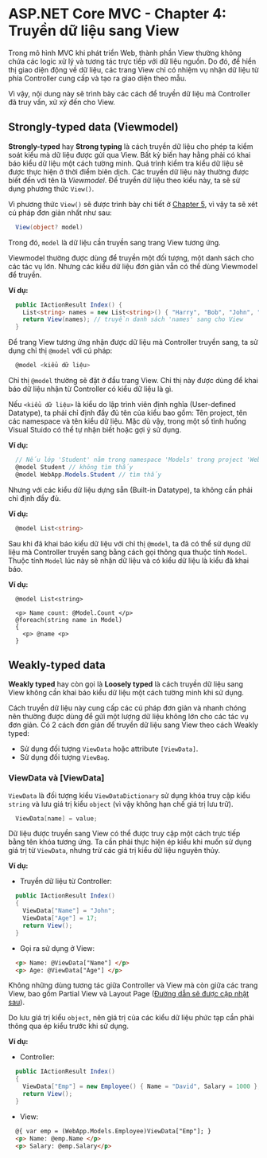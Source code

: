 # ASP.NET Core MVC - Chapter 4: Truyền dữ liệu sang View

Trong mô hình MVC khi phát triển Web, thành phần View thường không chứa các logic xử lý và tương tác trực tiếp với dữ liệu nguồn. Do đó, để hiển thị giao diện động về dữ liệu, các trang View chỉ có nhiệm vụ nhận dữ liệu từ phía Controller cung cấp và tạo ra giao diện theo mẫu.

Vì vậy, nội dung này sẽ trình bày các cách để truyền dữ liệu mà Controller đã truy vấn, xử xý đến cho View.

## Strongly-typed data (Viewmodel)
**Strongly-typed** hay **Strong typing** là cách truyền dữ liệu cho phép ta kiểm soát kiểu mà dữ liệu được gửi qua View. Bất kỳ biến hay hằng phải có khai báo kiểu dữ liệu một cách tường minh. Quá trình kiểm tra kiểu dữ liệu sẽ được thực hiện ở thời điểm biên dịch.
Các truyền dữ liệu này thường được biết đến với tên là *Viewmodel*. Để truyền dữ liệu theo kiểu này, ta sẽ sử dụng phương thức `View()`. 

Vì phương thức `View()` sẽ được trình bày chi tiết ở [Chapter 5](/Chapter5.md), vì vậy ta sẽ xét cú pháp đơn giản nhất như sau:

```csharp
  View(object? model)
```
Trong đó, `model` là dữ liệu cần truyền sang trang View tương ứng.

Viewmodel thường được dùng để truyền một đối tượng, một danh sách cho các tác vụ lớn. Nhưng các kiểu dữ liệu đơn giản vẫn có thể dùng Viewmodel để truyền.

**Ví dụ:**
```csharp
  public IActionResult Index() {
    List<string> names = new List<string>() { "Harry", "Bob", "John", "Mary" };
    return View(names); // truyền danh sách 'names' sang cho View
  }
```
Để trang View tương ứng nhận được dữ liệu mà Controller truyền sang, ta sử dụng chỉ thị `@model` với cú pháp:

```csharp
  @model <kiểu dữ liệu>
```
Chỉ thị `@model` thường sẽ đặt ở đầu trang View. Chỉ thị này được dùng để khai báo dữ liệu nhận từ Controller có kiểu dữ liệu là gì.

Nếu `<kiểu dữ liệu>` là kiểu do lập trình viên định nghĩa (User-defined Datatype), ta phải chỉ định đầy đủ tên của kiểu bao gồm: Tên project, tên các namespace và tên kiểu dữ liệu. 
Mặc dù vậy, trong một số tình huống Visual Stuido có thể tự nhận biết hoặc gợi ý sử dụng.

**Ví dụ:**
```csharp
  // Nếu lớp 'Student' nằm trong namespace 'Models' trong project 'WebApp'
  @model Student // không tìm thấy
  @model WebApp.Models.Student // tìm thấy
```
Nhưng với các kiểu dữ liệu dựng sẵn (Built-in Datatype), ta không cần phải chỉ định đầy đủ.

**Ví dụ:**
```csharp
  @model List<string>
```
Sau khi đã khai báo kiểu dữ liệu với chỉ thị `@model`, ta đã có thể sử dụng dữ liệu mà Controller truyền sang bằng cách gọi thông qua thuộc tính `Model`. Thuộc tính `Model` lúc này sẽ nhận dữ liệu và có kiểu dữ liệu là kiểu đã khai báo.

**Ví dụ:**
```csharp, html
  @model List<string>
	
  <p> Name count: @Model.Count </p>
  @foreach(string name in Model)
  {
    <p> @name <p>
  }
```

## Weakly-typed data
**Weakly typed** hay còn gọi là **Loosely typed** là cách truyền dữ liệu sang View không cần khai báo kiểu dữ liệu một cách tường minh khi sử dụng.

Cách truyền dữ liệu này cung cấp các cú pháp đơn giản và nhanh chóng nên thường được dùng để gửi một lượng dữ liệu không lớn cho các tác vụ đơn giản.
Có 2 cách đơn giản để truyền dữ liệu sang View theo cách Weakly typed:
* Sử dụng đối tượng `ViewData` hoặc attribute `[ViewData]`.
* Sử dụng đối tượng `ViewBag`.

### ViewData và [ViewData]
`ViewData` là đối tượng kiểu `ViewDataDictionary` sử dụng khóa truy cập kiểu `string` và lưu giá trị kiểu `object` (vì vậy không hạn chế giá trị lưu trữ).
```csharp
  ViewData[name] = value;
```
Dữ liệu được truyền sang View có thể được truy cập một cách trực tiếp bằng tên khóa tương ứng. Ta cần phải thực hiện ép kiểu khi muốn sử dụng giá trị từ `ViewData`, nhưng trừ các giá trị kiểu dữ liệu nguyên thủy.

**Ví dụ:**
* Truyền dữ liệu từ Controller:
```csharp
  public IActionResult Index()
  {
    ViewData["Name"] = "John";
    ViewData["Age"] = 17;
    return View();
  }
```
* Gọi ra sử dụng ở View:
```html
  <p> Name: @ViewData["Name"] </p>
  <p> Age: @ViewData["Age"] </p>
```
Không những dùng tương tác giữa Controller và View mà còn giữa các trang View, bao gồm Partial View và Layout Page ([Đường dẫn sẽ được cập nhật sau]()).

Do lưu giá trị kiểu `object`, nên giá trị của các kiểu dữ liệu phức tạp cần phải thông qua ép kiểu trước khi sử dụng.

**Ví dụ:**
* Controller:
```csharp
  public IActionResult Index()
  {
    ViewData["Emp"] = new Employee() { Name = "David", Salary = 1000 };
    return View();
  }
```
* View:
```html
  @{ var emp = (WebApp.Models.Employee)ViewData["Emp"]; }
  <p> Name: @emp.Name </p>
  <p> Salary: @emp.Salary</p>
```
